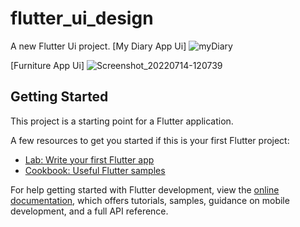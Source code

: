 # flutter_ui_design

A new Flutter Ui project.
[My Diary App Ui]
![myDiary](https://user-images.githubusercontent.com/44537702/178483080-8ba94a1e-a26e-4c2f-9824-783d9e5db1d6.jpg)

[Furniture App Ui]
![Screenshot_20220714-120739](https://user-images.githubusercontent.com/44537702/178912195-dfd5ae79-4e55-4a45-a4da-0c7ad1de5344.jpg)


## Getting Started

This project is a starting point for a Flutter application.

A few resources to get you started if this is your first Flutter project:

- [Lab: Write your first Flutter app](https://docs.flutter.dev/get-started/codelab)
- [Cookbook: Useful Flutter samples](https://docs.flutter.dev/cookbook)

For help getting started with Flutter development, view the
[online documentation](https://docs.flutter.dev/), which offers tutorials,
samples, guidance on mobile development, and a full API reference.
